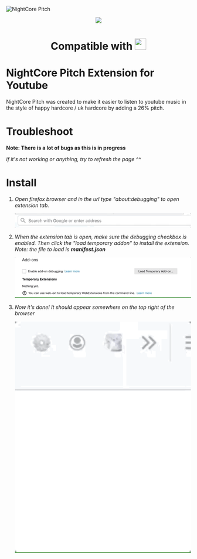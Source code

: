 ![NightCore Pitch](https://user-images.githubusercontent.com/17789092/60771603-6cf8ce00-a09f-11e9-8011-c2c0798a5c9b.png)

<center>
<div style="text-align:center;">
<img src="https://img.shields.io/github/languages/code-size/nguyen17/NightCorePitch.svg?color=%23C686DE&style=for-the-badge" />

<div class="firefox-logo" style="text-align:center;">
<h1>Compatible with

<img src="https://design.firefox.com/product-identity/firefox/firefox/firefox-logo.png" width="31" height="31"/>
</h1>
</div>
</div>
</center>

# NightCore Pitch Extension for Youtube

NightCore Pitch was created to make it easier to listen to youtube music in the style of happy hardcore / uk hardcore by adding a 26% pitch.

# Troubleshoot

**Note: There is a lot of bugs as this is in progress**

_if it's not working or anything, try to refresh the page ^^_

# Install

1. _Open firefox browser and in the url type "about:debugging" to open extension tab._

   ![](step0.gif)

2. _When the extension tab is open, make sure the debugging checkbox is enabled. Then click the "load temporary addon" to install the extension. Note: the file to load is <strong>manifest.json</strong>_

   ![](step1.gif)

3. _Now it's done! It should appear somewhere on the top right of the browser_

   ![](step2.gif)
